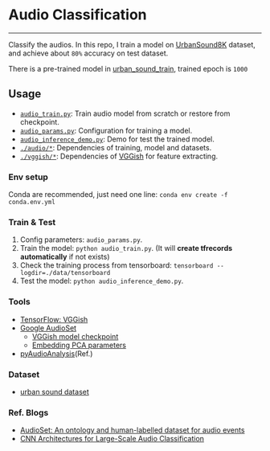 # Audio Classification

---

Classify the audios. In this repo, I train a model on [UrbanSound8K][data-urban] dataset,  
and achieve about `80%` accuracy on test dataset.

There is a pre-trained model in [urban_sound_train][i-ckpt], trained epoch is `1000`

## Usage

- [`audio_train.py`][i-train]: Train audio model from scratch or restore from checkpoint.
- [`audio_params.py`][i-params]: Configuration for training a model.
- [`audio_inference_demo.py`][i-demo]: Demo for test the trained model.
- [`./audio/*`][i-audio]: Dependencies of training, model and datasets.
- [`./vggish/*`][i-vggish]: Dependencies of [VGGish][tool-vggish] for feature extracting.

### Env setup

Conda are recommended, just need one line: `conda env create -f conda.env.yml`

### Train & Test

1. Config parameters: `audio_params.py`.
2. Train the model: `python audio_train.py`. (It will **create tfrecords automatically** if not exists)
3. Check the training process from tensorboard: `tensorboard --logdir=./data/tensorboard`
4. Test the model: `python audio_inference_demo.py`.

### Tools

- [TensorFlow: VGGish][tool-vggish]
- [Google AudioSet][tool-as]
    - [VGGish model checkpoint][tool-as-ckpt]
    - [Embedding PCA parameters][tool-as-pca]
- [pyAudioAnalysis][tool-pyaa](Ref.)

### Dataset

- [urban sound dataset][data-urban]

### Ref. Blogs

- [AudioSet: An ontology and human-labelled dataset for audio events][blog-as]
- [CNN Architectures for Large-Scale Audio Classification][blog-accnn]

[i-train]: ./audio_train.py
[i-params]: ./audio_params.py
[i-demo]: ./audio_inference_demo.py
[i-audio]: ./audio
[i-vggish]: ./vggish
[i-ckpt]: ./data/train/urban_sound_train
[tool-vggish]: https://github.com/tensorflow/models/tree/master/research/audioset
[tool-pyaa]: https://github.com/tyiannak/pyAudioAnalysis
[tool-as]: https://research.google.com/audioset/index.html
[tool-as-ckpt]: https://storage.googleapis.com/audioset/vggish_model.ckpt
[tool-as-pca]: https://storage.googleapis.com/audioset/vggish_pca_params.npz
[data-urban]: https://serv.cusp.nyu.edu/projects/urbansounddataset/urbansound8k.html
[blog-as]: https://research.google.com/pubs/pub45857.html
[blog-accnn]: https://research.google.com/pubs/pub45611.html
